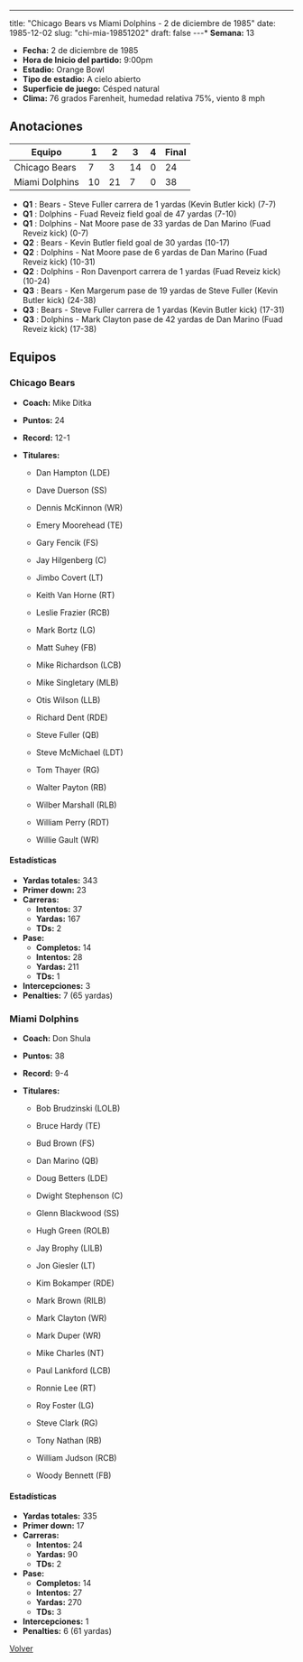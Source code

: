 ---
title: "Chicago Bears vs Miami Dolphins - 2 de diciembre de 1985"
date: 1985-12-02
slug: "chi-mia-19851202"
draft: false
---* **Semana:** 13
* **Fecha:** 2 de diciembre de 1985
* **Hora de Inicio del partido:** 9:00pm
* **Estadio:** Orange Bowl
* **Tipo de estadio:** A cielo abierto
* **Superficie de juego:** Césped natural
* **Clima:** 76 grados Farenheit, humedad relativa 75%, viento 8 mph




## Anotaciones
| Equipo | 1 | 2 | 3 | 4 | Final |
|--------|---|---|---|---|-------|
| Chicago Bears  | 7 | 3 | 14 | 0  | 24 |
| Miami Dolphins  | 10 | 21 | 7 | 0  | 38 |
* **Q1** : Bears - Steve Fuller carrera de 1 yardas (Kevin Butler kick) (7-7)
* **Q1** : Dolphins - Fuad Reveiz field goal de 47 yardas (7-10)
* **Q1** : Dolphins - Nat Moore pase de 33 yardas de Dan Marino (Fuad Reveiz kick) (0-7)
* **Q2** : Bears - Kevin Butler field goal de 30 yardas (10-17)
* **Q2** : Dolphins - Nat Moore pase de 6 yardas de Dan Marino (Fuad Reveiz kick) (10-31)
* **Q2** : Dolphins - Ron Davenport carrera de 1 yardas (Fuad Reveiz kick) (10-24)
* **Q3** : Bears - Ken Margerum pase de 19 yardas de Steve Fuller (Kevin Butler kick) (24-38)
* **Q3** : Bears - Steve Fuller carrera de 1 yardas (Kevin Butler kick) (17-31)
* **Q3** : Dolphins - Mark Clayton pase de 42 yardas de Dan Marino (Fuad Reveiz kick) (17-38)


## Equipos


### Chicago Bears
* **Coach:** Mike Ditka
* **Puntos:** 24
* **Record:** 12-1
* **Titulares:** 

  * Dan Hampton (LDE) 

  * Dave Duerson (SS) 

  * Dennis McKinnon (WR) 

  * Emery Moorehead (TE) 

  * Gary Fencik (FS) 

  * Jay Hilgenberg (C) 

  * Jimbo Covert (LT) 

  * Keith Van Horne (RT) 

  * Leslie Frazier (RCB) 

  * Mark Bortz (LG) 

  * Matt Suhey (FB) 

  * Mike Richardson (LCB) 

  * Mike Singletary (MLB) 

  * Otis Wilson (LLB) 

  * Richard Dent (RDE) 

  * Steve Fuller (QB) 

  * Steve McMichael (LDT) 

  * Tom Thayer (RG) 

  * Walter Payton (RB) 

  * Wilber Marshall (RLB) 

  * William Perry (RDT) 

  * Willie Gault (WR) 

#### Estadísticas
* **Yardas totales:** 343
* **Primer down:** 23
* **Carreras:**
  * **Intentos:** 37
  * **Yardas:** 167
  * **TDs:** 2
* **Pase:**
  * **Completos:** 14
  * **Intentos:** 28
  * **Yardas:** 211
  * **TDs:** 1
* **Intercepciones:** 3
* **Penalties:** 7 (65 yardas)

### Miami Dolphins
* **Coach:** Don Shula
* **Puntos:** 38
* **Record:** 9-4
* **Titulares:** 

  * Bob Brudzinski (LOLB) 

  * Bruce Hardy (TE) 

  * Bud Brown (FS) 

  * Dan Marino (QB) 

  * Doug Betters (LDE) 

  * Dwight Stephenson (C) 

  * Glenn Blackwood (SS) 

  * Hugh Green (ROLB) 

  * Jay Brophy (LILB) 

  * Jon Giesler (LT) 

  * Kim Bokamper (RDE) 

  * Mark Brown (RILB) 

  * Mark Clayton (WR) 

  * Mark Duper (WR) 

  * Mike Charles (NT) 

  * Paul Lankford (LCB) 

  * Ronnie Lee (RT) 

  * Roy Foster (LG) 

  * Steve Clark (RG) 

  * Tony Nathan (RB) 

  * William Judson (RCB) 

  * Woody Bennett (FB) 

#### Estadísticas
* **Yardas totales:** 335
* **Primer down:** 17
* **Carreras:**
  * **Intentos:** 24
  * **Yardas:** 90
  * **TDs:** 2
* **Pase:**
  * **Completos:** 14
  * **Intentos:** 27
  * **Yardas:** 270
  * **TDs:** 3
* **Intercepciones:** 1
* **Penalties:** 6 (61 yardas)


[Volver](/historia/1985)
